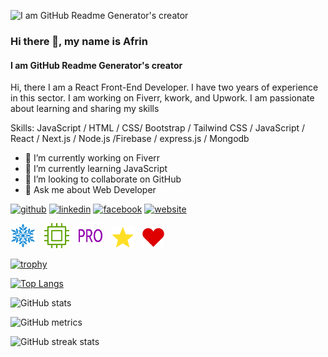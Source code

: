 ![I am GitHub Readme Generator's creator](https://media.licdn.com/dms/image/D4E16AQEeVMHO0YH1yg/profile-displaybackgroundimage-shrink_350_1400/0/1708004199126?e=1713398400&v=beta&t=rzRbrJil5KnWXLcyqGTULwOpTcy_EkFtEQ6QmS_6zXk)

### Hi there 👋, my name is Afrin
#### I am GitHub Readme Generator's creator


Hi, there I am a React Front-End Developer.
I have two years of experience in this sector. I am working on Fiverr, kwork, and Upwork. I am passionate about learning and sharing my skills

Skills: JavaScript / HTML / CSS/ Bootstrap / Tailwind CSS / JavaScript / React / Next.js / Node.js /Firebase / express.js / Mongodb

- 🔭 I’m currently working on Fiverr 
- 🌱 I’m currently learning JavaScript 
- 👯 I’m looking to collaborate on GitHub 
- 💬 Ask me about Web Developer 


[<img src='https://cdn.jsdelivr.net/npm/simple-icons@3.0.1/icons/github.svg' alt='github' height='40'>](https://github.com/afrin823)  [<img src='https://cdn.jsdelivr.net/npm/simple-icons@3.0.1/icons/linkedin.svg' alt='linkedin' height='40'>](https://www.linkedin.com/in/afrin025/)  [<img src='https://cdn.jsdelivr.net/npm/simple-icons@3.0.1/icons/facebook.svg' alt='facebook' height='40'>](https://www.facebook.com/afrin025)  [<img src='https://cdn.jsdelivr.net/npm/simple-icons@3.0.1/icons/icloud.svg' alt='website' height='40'>](https://afrin823.github.io/webdeveloper-portfolio/)  

<a href='https://archiveprogram.github.com/'><img src='https://raw.githubusercontent.com/acervenky/animated-github-badges/master/assets/acbadge.gif' width='40' height='40'></a> <a href='https://docs.github.com/en/developers'><img src='https://raw.githubusercontent.com/acervenky/animated-github-badges/master/assets/devbadge.gif' width='40' height='40'></a> <a href='https://github.com/pricing'><img src='https://raw.githubusercontent.com/acervenky/animated-github-badges/master/assets/pro.gif' width='40' height='40'></a> <a href='https://stars.github.com/'><img src='https://raw.githubusercontent.com/acervenky/animated-github-badges/master/assets/starbadge.gif' width='35' height='35'></a> <a href='https://docs.github.com/en/github/supporting-the-open-source-community-with-github-sponsors'><img src='https://raw.githubusercontent.com/acervenky/animated-github-badges/master/assets/sponsorbadge.gif' width='35' height='35'></a> 

[![trophy](https://github-profile-trophy.vercel.app/?username=afrin823)](https://github.com/ryo-ma/github-profile-trophy)

[![Top Langs](https://github-readme-stats.vercel.app/api/top-langs/?username=afrin823)](https://github.com/anuraghazra/github-readme-stats)

![GitHub stats](https://github-readme-stats.vercel.app/api?username=afrin823&show_icons=true)  

![GitHub metrics](https://metrics.lecoq.io/afrin823)  

![GitHub streak stats](https://streak-stats.demolab.com/?user=afrin823)  

